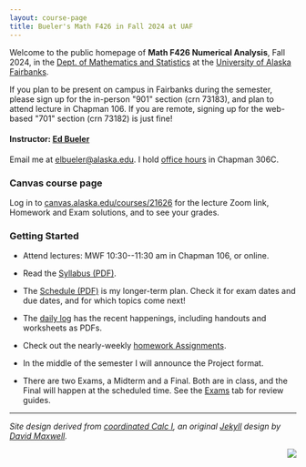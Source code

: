 ```yaml
---
layout: course-page
title: Bueler's Math F426 in Fall 2024 at UAF
---
```


Welcome to the public homepage of **Math F426 Numerical Analysis**, Fall 2024, in the [Dept. of Mathematics and Statistics](http://www.uaf.edu/dms/) at the [University of Alaska Fairbanks](http://www.uaf.edu/).

If you plan to be present on campus in Fairbanks during the semester, please sign up for the in-person "901" section (crn 73183), and plan to attend lecture in Chapman 106.  If you are remote, signing up for the web-based "701" section (crn 73182) is just fine!

#### Instructor:  [Ed Bueler](http://bueler.github.io/)

Email me at [elbueler@alaska.edu](mailto:elbueler@alaska.edu).  I hold [office hours](http://bueler.github.io/OffHrs.htm) in Chapman 306C.

### Canvas course page

Log in to [canvas.alaska.edu/courses/21626](https://canvas.alaska.edu/courses/21626) for the lecture Zoom link, Homework and Exam solutions, and to see your grades.

### Getting Started

* Attend lectures: MWF 10:30--11:30 am in Chapman 106, or online.

* Read the [Syllabus (PDF)](assets/general/S24/syllabus.pdf).

* The [Schedule (PDF)](assets/general/S24/schedule.pdf) is my longer-term plan.  Check it for exam dates and due dates, and for which topics come next!

* The [daily log](daily) has the recent happenings, including handouts and worksheets as PDFs.

* Check out the nearly-weekly [homework Assignments](homework).

* In the middle of the semester I will announce the Project format.

* There are two Exams, a Midterm and a Final.  Both are in class, and the Final will happen at the scheduled time.  See the [Exams](exams) tab for review guides.

---
_Site design derived from [coordinated Calc I](https://uaf-math251.github.io/), an original [Jekyll](https://jekyllrb.com/) design by [David Maxwell](https://damaxwell.github.io/)._

[<img src="assets/images/GitHub-Mark-32px.png" align="right">](https://github.com/bueler/numerical "github repository for this site")
